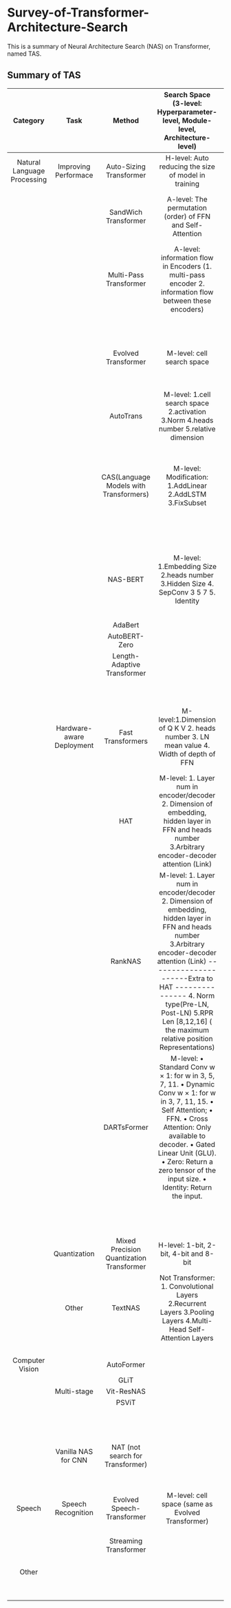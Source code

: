 # Survey-of-Transformer-Architecture-Search

This is a summary of Neural Architecture Search (NAS) on Transformer, named TAS.
## Summary of TAS
|             Category             |               Task              |                   Method                   |                                                                                                                           Search Space      (3-level: Hyperparameter-level, Module-level, Architecture-level)                                                                                                                           |                                           Search Strategy   & Performance Estimation                                           |     Publication     |
|:--------------------------------:|:-------------------------------:|:------------------------------------------:|:---------------------------------------------------------------------------------------------------------------------------------------------------------------------------------------------------------------------------------------------------------------------------------------------------------------------------------------:|:------------------------------------------------------------------------------------------------------------------------------:|:-------------------:|
| Natural Language      Processing |       Improving Performace      |          Auto-Sizing  Transformer          |                                                                                                                                          H-level:   Auto reducing the size of model in training                                                                                                                                         |                                          Gradient optimization   & Train a supermodel                                          |    arxiv 2019-10    |
|                                  |                                 |            SandWich Transformer            |                                                                                                                                        A-level: The permutation (order) of FFN and Self-Attention                                                                                                                                       |                                   Random search & Sample solutions, train and   evaluate them                                  |     arxiv 2020-4    |
|                                  |                                 |           Multi-Pass Transformer           |                                                                                                             A-level: information flow in   Encoders      (1. multi-pass encoder 2. information flow between these encoders)                                                                                                             |                                   Random search & Sample solutions, train and   evaluate them                                  |     arxiv 2020-9    |
|                                  |                                 |                     　                     |                                                                                                                                                                    　                                                                                                                                                                   |                                                               　                                                               |          　         |
|                                  |                                 |             Evolved Transformer            |                                                                                                                                                        M-level: cell search space                                                                                                                                                       |                         EA &   Sample solutions, train them with early stopping   for their evaluation                         |      arxiv 2017     |
|                                  |                                 |                  AutoTrans                 |                                                                                                                       M-level: 1.cell search space   2.activation 3.Norm      4.heads number 5.relative dimension                                                                                                                       |                                RL   & Sample solutions in a   supermodel       (one-shot method)                               |     arxiv 2020-9    |
|                                  |                                 |                     　                     |                                                                                                                                                                    　                                                                                                                                                                   |                                                               　                                                               |          　         |
|                                  |                                 |   CAS(Language Models with Transformers)   |                                                                                                                                     M-level: Modification:   1.AddLinear      2.AddLSTM 3.FixSubset                                                                                                                                     |                         Coordinate architecture search & Sample solution, fine-tune   and evaluate them                        |    arxiv 2019-10    |
|                                  |                                 |                     　                     |                                                                                                                                                                    　                                                                                                                                                                   |                                                               　                                                               |          　         |
|                                  |                                 |                     　                     |                                                                                                                                                                    　                                                                                                                                                                   |                                                               　                                                               |          　         |
|                                  |                                 |                  NAS-BERT                  |                                                                                                                    M-level: 1.Embedding Size 2.heads   number       3.Hidden Size 4. SepConv 3 5 7       5. Identity                                                                                                                    |     Direct   sample (selection) &   Sample solutions in a supermodel       (one-shot method) and performance approximation     |     arixv 2021-5    |
|                                  |                                 |                   AdaBert                  |                                                                                                                                                                    　                                                                                                                                                                   |                                                               　                                                               |     arxiv 2021-1    |
|                                  |                                 |                AutoBERT-Zero               |                                                                                                                                                                    　                                                                                                                                                                   |                                                               　                                                               |     arxiv 2021-7    |
|                                  |                                 |         Length-Adaptive Transformer        |                                                                                                                                                                    　                                                                                                                                                                   |                                                               　                                                               |     arxiv 2021-6    |
|                                  |                                 |                     　                     |                                                                                                                                                                    　                                                                                                                                                                   |                                                               　                                                               |          　         |
|                                  |                                 |                     　                     |                                                                                                                                                                    　                                                                                                                                                                   |                                                               　                                                               |          　         |
|                                  | Hardware-aware       Deployment |              Fast Transformers             |                                                                                                                      M-level:1.Dimension of Q K V 2.   heads number      3. LN mean value 4. Width of depth of FFN                                                                                                                      |                Sampling   distribution optimization &   Sample solutions in a supermodel       (one-shot method)               |     arxiv 2020-8    |
|                                  |                                 |                     HAT                    |                                                                                   M-level: 1. Layer num in   encoder/decoder      2. Dimension of embedding, hidden layer in FFN and  heads number      3.Arbitrary encoder-decoder attention (Link)                                                                                    |                 EA   & Sample solutions in a supermodel (one-shot method)      and surrogate hareware predictor                |     arxiv 2020-5    |
|                                  |                                 |                   RankNAS                  | M-level: 1. Layer num in   encoder/decoder      2. Dimension of embedding, hidden layer in FFN and  heads number      3.Arbitrary encoder-decoder attention (Link)       ---------------------Extra to HAT ---------------      4. Norm type(Pre-LN, Post-LN)      5.RPR Len [8,12,16] ( the maximum relative position Representations) | Random   search/EA & Sample   solutions in a supermodel (one-shot method)       and rank and select them by the  ranking model |     arxiv 2021-9    |
|                                  |                                 |                 DARTsFormer                |           M-level: •  Standard Conv w × 1: for w in 3, 5, 7,   11.      • Dynamic Conv w × 1: for w in 3, 7, 11, 15.      • Self Attention; • FFN.      • Cross Attention: Only available to decoder.      • Gated Linear Unit (GLU).      • Zero: Return a zero tensor of the input size.      • Identity: Return the input.           |            Gradient   optimization (Multi-split reversible network for reducing memory)      & Train a   supermodel            |     arxiv 2021-5    |
|                                  |                                 |                     　                     |                                                                                                                                                                    　                                                                                                                                                                   |                                                               　                                                               |          　         |
|                                  |                                 |                     　                     |                                                                                                                                                                    　                                                                                                                                                                   |                                                               　                                                               |          　         |
|                                  |                                 |                     　                     |                                                                                                                                                                    　                                                                                                                                                                   |                                                               　                                                               |          　         |
|                                  |           Quantization          | Mixed Precision   Quantization Transformer |                                                                                                                                                 H-level:   1-bit, 2-bit, 4-bit and 8-bit                                                                                                                                                |                                          Gradient optimization   & Train a supermodel                                          |      ICASSP 2021    |
|                                  |              Other              |                   TextNAS                  |                                                                                                        Not Transformer: 1. Convolutional Layers      2.Recurrent Layers 3.Pooling Layers      4.Multi-Head Self-Attention Layers                                                                                                        |                         RL   same as ENAS & Sample   solutions in a supermodel       (one-shot method)                         |      AAAI 2020      |
|                                  |                                 |                     　                     |                                                                                                                                                                    　                                                                                                                                                                   |                                                               　                                                               |          　         |
|       Computer       Vision      |                　               |                 AutoFormer                 |                                                                                                                                                                    　                                                                                                                                                                   |                                                               　                                                               | arxiv 2021-7 (ICCV) |
|                                  |                　               |                    GLiT                    |                                                                                                                                                                    　                                                                                                                                                                   |                                                               　                                                               |     arxiv 2021-8    |
|                                  |           Multi-stage           |                 Vit-ResNAS                 |                                                                                                                                                                    　                                                                                                                                                                   |                                                               　                                                               |     arxiv 2021-9    |
|                                  |                　               |                    PSViT                   |                                                                                                                                                                    　                                                                                                                                                                   |                                                               　                                                               |     arxiv 2021-8    |
|                                  |                　               |                     　                     |                                                                                                                                                                    　                                                                                                                                                                   |                                                               　                                                               |          　         |
|                                  |                　               |                     　                     |                                                                                                                                                                    　                                                                                                                                                                   |                                                               　                                                               |          　         |
|                                  |                　               |                     　                     |                                                                                                                                                                    　                                                                                                                                                                   |                                                               　                                                               |          　         |
|                                  |       Vanilla NAS for CNN       |     NAT (not search for   Transformer)     |                                                                                                                                                                    　                                                                                                                                                                   |                                                               　                                                               |      PAMI 2021      |
|                                  |                　               |                     　                     |                                                                                                                                                                    　                                                                                                                                                                   |                                                               　                                                               |          　         |
|              Speech              |       Speech   Recognition      |        Evolved   Speech-Transformer        |                                                                                                                                           M-level:   cell space (same as Evolved Transformer)                                                                                                                                           |                          EA   & Sample solutions   and  progressive dynamic hurdles (early   stopping)                         |   INTERSPEECH 2020  |
|                                  |                                 |            Streaming Transformer           |                                                                                                                                                                    　                                                                                                                                                                   |                                                               　                                                               |    arxiv 2020-11    |
|                                  |                　               |                     　                     |                                                                                                                                                                    　                                                                                                                                                                   |                                                               　                                                               |          　         |
|               Other              |                　               |                     　                     |                                                                                                                                                                    　                                                                                                                                                                   |                                                               　                                                               |          　         |
|                                  |                　               |                     　                     |                                                                                                                                                                    　                                                                                                                                                                   |                                                               　                                                               |          　         |
|                                  |                　               |                     　                     |                                                                                                                                                                    　                                                                                                                                                                   |                                                               　                                                               |          　         |
